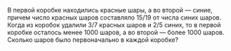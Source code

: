 В первой коробке находились красные шары, а во второй — синие, причем число красных шаров составляло 15/19 от числа синих шаров. Когда из коробок удалили 3/7 красных шаров и 2/5 синих, то в первой коробке осталось менее 1000 шаров, а во второй — более 1000 шаров. Сколько шаров было первоначально в каждой коробке?